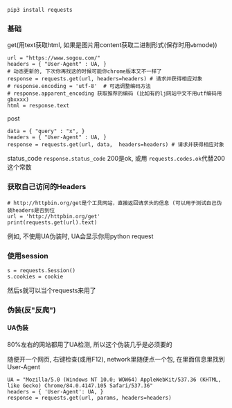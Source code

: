 `pip3 install requests`


### 基础
get(用text获取html, 如果是图片用content获取二进制形式(保存时用`wb`mode))
```
url = "https://www.sogou.com/"
headers = { "User-Agent" : UA, }
# 动态更新的, 下次你再找这的时候可能你chrome版本又不一样了
response = requests.get(url, headers=headers) # 请求并获得相应对象
# response.encoding = 'utf-8'  # 可选调整编码方法
# response.apparent_encoding 获取推荐的编码 (比如有的lj网站中文不用utf编码用gbxxxx)
html = response.text
```
post
```
data = { "query" : "x", }
headers = { "User-Agent" : UA, }
response = requests.get(url, data,  headers=headers) # 请求并获得相应对象
```

status_code
`response.status_code`
200是ok, 或用 `requests.codes.ok`代替200这个常数

### 获取自己访问的Headers
```
# http://httpbin.org/get是个工具网站，直接返回请求头的信息 (可以用于测试自己伪装headers是否到位
url = 'http://httpbin.org/get'
print(requests.get(url).text)
```

例如, 不使用UA伪装时, UA会显示你用python request

### 使用session
```
s = requests.Session()
s.cookies = cookie
```

然后s就可以当个requests来用了

### 伪装(反"反爬")
#### UA伪装
80%左右的网站都用了UA检测, 所以这个伪装几乎是必须要的

随便开一个网页, 右键检查(或用F12), network里随便点一个包, 在里面信息里找到 User-Agent
```
UA = "Mozilla/5.0 (Windows NT 10.0; WOW64) AppleWebKit/537.36 (KHTML, like Gecko) Chrome/84.0.4147.105 Safari/537.36"
headers = { 'User-Agent': UA, }
response = requests.get(url, params, headers=headers)
```
